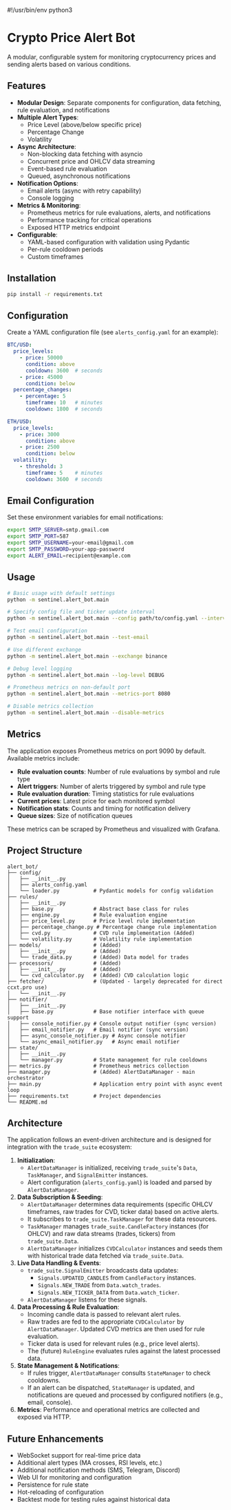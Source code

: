 #!/usr/bin/env python3
# Crypto Price Alert Bot

A modular, configurable system for monitoring cryptocurrency prices and sending alerts based on various conditions.

## Features

- **Modular Design**: Separate components for configuration, data fetching, rule evaluation, and notifications
- **Multiple Alert Types**:
  - Price Level (above/below specific price)
  - Percentage Change
  - Volatility
- **Async Architecture**:
  - Non-blocking data fetching with asyncio
  - Concurrent price and OHLCV data streaming
  - Event-based rule evaluation
  - Queued, asynchronous notifications
- **Notification Options**:
  - Email alerts (async with retry capability)
  - Console logging
- **Metrics & Monitoring**:
  - Prometheus metrics for rule evaluations, alerts, and notifications
  - Performance tracking for critical operations
  - Exposed HTTP metrics endpoint
- **Configurable**:
  - YAML-based configuration with validation using Pydantic
  - Per-rule cooldown periods
  - Custom timeframes

## Installation

```bash
pip install -r requirements.txt
```

## Configuration

Create a YAML configuration file (see `alerts_config.yaml` for an example):

```yaml
BTC/USD:
  price_levels:
    - price: 50000
      condition: above
      cooldown: 3600  # seconds
    - price: 45000
      condition: below
  percentage_changes:
    - percentage: 5
      timeframe: 10   # minutes
      cooldown: 1800  # seconds

ETH/USD:
  price_levels:
    - price: 3000
      condition: above
    - price: 2500
      condition: below
  volatility:
    - threshold: 3
      timeframe: 5    # minutes
      cooldown: 3600  # seconds
```

## Email Configuration

Set these environment variables for email notifications:

```bash
export SMTP_SERVER=smtp.gmail.com
export SMTP_PORT=587
export SMTP_USERNAME=your-email@gmail.com
export SMTP_PASSWORD=your-app-password
export ALERT_EMAIL=recipient@example.com
```

## Usage

```bash
# Basic usage with default settings
python -m sentinel.alert_bot.main

# Specify config file and ticker update interval
python -m sentinel.alert_bot.main --config path/to/config.yaml --interval 10

# Test email configuration
python -m sentinel.alert_bot.main --test-email

# Use different exchange
python -m sentinel.alert_bot.main --exchange binance

# Debug level logging
python -m sentinel.alert_bot.main --log-level DEBUG

# Prometheus metrics on non-default port
python -m sentinel.alert_bot.main --metrics-port 8080

# Disable metrics collection
python -m sentinel.alert_bot.main --disable-metrics
```

## Metrics

The application exposes Prometheus metrics on port 9090 by default. Available metrics include:

- **Rule evaluation counts**: Number of rule evaluations by symbol and rule type
- **Alert triggers**: Number of alerts triggered by symbol and rule type
- **Rule evaluation duration**: Timing statistics for rule evaluations
- **Current prices**: Latest price for each monitored symbol
- **Notification stats**: Counts and timing for notification delivery
- **Queue sizes**: Size of notification queues

These metrics can be scraped by Prometheus and visualized with Grafana.

## Project Structure

```
alert_bot/
├── config/
│   ├── __init__.py
│   ├── alerts_config.yaml
│   └── loader.py           # Pydantic models for config validation
├── rules/
│   ├── __init__.py
│   ├── base.py             # Abstract base class for rules
│   ├── engine.py           # Rule evaluation engine
│   ├── price_level.py      # Price level rule implementation
│   ├── percentage_change.py # Percentage change rule implementation
│   ├── cvd.py              # CVD rule implementation (Added)
│   └── volatility.py       # Volatility rule implementation
├── models/                 # (Added)
│   ├── __init__.py         # (Added)
│   └── trade_data.py       # (Added) Data model for trades
├── processors/             # (Added)
│   ├── __init__.py         # (Added)
│   └── cvd_calculator.py   # (Added) CVD calculation logic
├── fetcher/                # (Updated - largely deprecated for direct ccxt.pro use)
│   └── __init__.py
├── notifier/
│   ├── __init__.py
│   ├── base.py             # Base notifier interface with queue support
│   ├── console_notifier.py # Console output notifier (sync version)
│   ├── email_notifier.py   # Email notifier (sync version)
│   ├── async_console_notifier.py # Async console notifier
│   └── async_email_notifier.py   # Async email notifier
├── state/
│   ├── __init__.py
│   └── manager.py          # State management for rule cooldowns
├── metrics.py              # Prometheus metrics collection
├── manager.py              # (Added) AlertDataManager - main orchestrator
├── main.py                 # Application entry point with async event loop
├── requirements.txt        # Project dependencies
└── README.md
```

## Architecture

The application follows an event-driven architecture and is designed for integration with the `trade_suite` ecosystem:

1.  **Initialization**:
    *   `AlertDataManager` is initialized, receiving `trade_suite`'s `Data`, `TaskManager`, and `SignalEmitter` instances.
    *   Alert configuration (`alerts_config.yaml`) is loaded and parsed by `AlertDataManager`.
2.  **Data Subscription & Seeding**:
    *   `AlertDataManager` determines data requirements (specific OHLCV timeframes, raw trades for CVD, ticker data) based on active alerts.
    *   It subscribes to `trade_suite.TaskManager` for these data resources.
    *   `TaskManager` manages `trade_suite.CandleFactory` instances (for OHLCV) and raw data streams (trades, tickers) from `trade_suite.Data`.
    *   `AlertDataManager` initializes `CVDCalculator` instances and seeds them with historical trade data fetched via `trade_suite.Data`.
3.  **Live Data Handling & Events**:
    *   `trade_suite.SignalEmitter` broadcasts data updates:
        *   `Signals.UPDATED_CANDLES` from `CandleFactory` instances.
        *   `Signals.NEW_TRADE` from `Data.watch_trades`.
        *   `Signals.NEW_TICKER_DATA` from `Data.watch_ticker`.
    *   `AlertDataManager` listens for these signals.
4.  **Data Processing & Rule Evaluation**:
    *   Incoming candle data is passed to relevant alert rules.
    *   Raw trades are fed to the appropriate `CVDCalculator` by `AlertDataManager`. Updated CVD metrics are then used for rule evaluation.
    *   Ticker data is used for relevant rules (e.g., price level alerts).
    *   The (future) `RuleEngine` evaluates rules against the latest processed data.
5.  **State Management & Notifications**:
    *   If rules trigger, `AlertDataManager` consults `StateManager` to check cooldowns.
    *   If an alert can be dispatched, `StateManager` is updated, and notifications are queued and processed by configured notifiers (e.g., email, console).
6.  **Metrics**: Performance and operational metrics are collected and exposed via HTTP.

## Future Enhancements

- WebSocket support for real-time price data
- Additional alert types (MA crosses, RSI levels, etc.)
- Additional notification methods (SMS, Telegram, Discord)
- Web UI for monitoring and configuration
- Persistence for rule state
- Hot-reloading of configuration
- Backtest mode for testing rules against historical data 